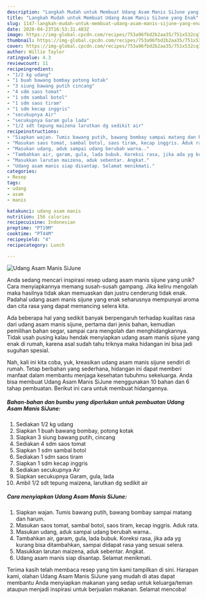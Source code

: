 ```yaml
---
description: "Langkah Mudah untuk Membuat Udang Asam Manis SiJune yang Enak"
title: "Langkah Mudah untuk Membuat Udang Asam Manis SiJune yang Enak"
slug: 1147-langkah-mudah-untuk-membuat-udang-asam-manis-sijune-yang-enak
date: 2020-04-23T16:53:31.483Z
image: https://img-global.cpcdn.com/recipes/753a96fbd2b2aa35/751x532cq70/udang-asam-manis-sijune-foto-resep-utama.jpg
thumbnail: https://img-global.cpcdn.com/recipes/753a96fbd2b2aa35/751x532cq70/udang-asam-manis-sijune-foto-resep-utama.jpg
cover: https://img-global.cpcdn.com/recipes/753a96fbd2b2aa35/751x532cq70/udang-asam-manis-sijune-foto-resep-utama.jpg
author: Willie Taylor
ratingvalue: 4.3
reviewcount: 11
recipeingredient:
- "1/2 kg udang"
- "1 buah bawang bombay potong kotak"
- "3 siung bawang putih cincang"
- "4 sdm saos tomat"
- "1 sdm sambal botol"
- "1 sdm saos tiram"
- "1 sdm kecap inggris"
- "secukupnya Air"
- "secukupnya Garam gula lada"
- "1/2 sdt tepung maizena larutkan dg sedikit air"
recipeinstructions:
- "Siapkan wajan. Tumis bawang putih, bawang bombay sampai matang dan harum."
- "Masukan saos tomat, sambal botol, saos tiram, kecap inggris. Aduk rata."
- "Masukan udang, aduk sampai udang berubah warna.."
- "Tambahkan air, garam, gula, lada bubuk. Koreksi rasa, jika ada yg kurang bisa ditambahkan, sampai didapat rasa yang sesuai selera."
- "Masukkan larutan maizena, aduk sebentar. Angkat."
- "Udang asam manis siap disantap. Selamat menikmati."
categories:
- Resep
tags:
- udang
- asam
- manis

katakunci: udang asam manis 
nutrition: 156 calories
recipecuisine: Indonesian
preptime: "PT19M"
cooktime: "PT44M"
recipeyield: "4"
recipecategory: Lunch

---
```



![Udang Asam Manis SiJune](https://img-global.cpcdn.com/recipes/753a96fbd2b2aa35/751x532cq70/udang-asam-manis-sijune-foto-resep-utama.jpg)

Anda sedang mencari inspirasi resep udang asam manis sijune yang unik? Cara menyiapkannya memang susah-susah gampang. Jika keliru mengolah maka hasilnya tidak akan memuaskan dan justru cenderung tidak enak. Padahal udang asam manis sijune yang enak seharusnya mempunyai aroma dan cita rasa yang dapat memancing selera kita.

Ada beberapa hal yang sedikit banyak berpengaruh terhadap kualitas rasa dari udang asam manis sijune, pertama dari jenis bahan, kemudian pemilihan bahan segar, sampai cara mengolah dan menghidangkannya. Tidak usah pusing kalau hendak menyiapkan udang asam manis sijune yang enak di rumah, karena asal sudah tahu triknya maka hidangan ini bisa jadi suguhan spesial.




Nah, kali ini kita coba, yuk, kreasikan udang asam manis sijune sendiri di rumah. Tetap berbahan yang sederhana, hidangan ini dapat memberi manfaat dalam membantu menjaga kesehatan tubuhmu sekeluarga. Anda bisa membuat Udang Asam Manis SiJune menggunakan 10 bahan dan 6 tahap pembuatan. Berikut ini cara untuk membuat hidangannya.

<!--inarticleads1-->

##### Bahan-bahan dan bumbu yang diperlukan untuk pembuatan Udang Asam Manis SiJune:

1. Sediakan 1/2 kg udang
1. Siapkan 1 buah bawang bombay, potong kotak
1. Siapkan 3 siung bawang putih, cincang
1. Sediakan 4 sdm saos tomat
1. Siapkan 1 sdm sambal botol
1. Sediakan 1 sdm saos tiram
1. Siapkan 1 sdm kecap inggris
1. Sediakan secukupnya Air
1. Siapkan secukupnya Garam, gula, lada
1. Ambil 1/2 sdt tepung maizena, larutkan dg sedikit air




<!--inarticleads2-->

##### Cara menyiapkan Udang Asam Manis SiJune:

1. Siapkan wajan. Tumis bawang putih, bawang bombay sampai matang dan harum.
1. Masukan saos tomat, sambal botol, saos tiram, kecap inggris. Aduk rata.
1. Masukan udang, aduk sampai udang berubah warna..
1. Tambahkan air, garam, gula, lada bubuk. Koreksi rasa, jika ada yg kurang bisa ditambahkan, sampai didapat rasa yang sesuai selera.
1. Masukkan larutan maizena, aduk sebentar. Angkat.
1. Udang asam manis siap disantap. Selamat menikmati.




Terima kasih telah membaca resep yang tim kami tampilkan di sini. Harapan kami, olahan Udang Asam Manis SiJune yang mudah di atas dapat membantu Anda menyiapkan makanan yang sedap untuk keluarga/teman ataupun menjadi inspirasi untuk berjualan makanan. Selamat mencoba!
